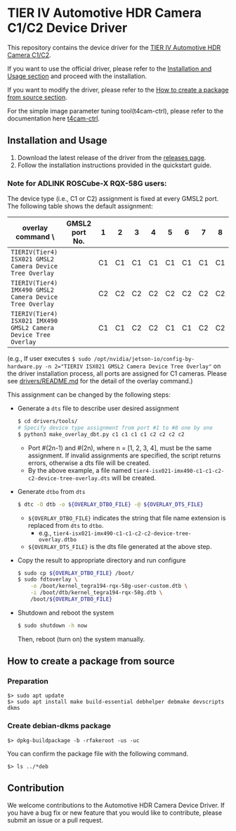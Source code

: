 # TIER IV Automotive HDR Camera C1/C2 Device Driver
This repository contains the device driver for the [TIER IV Automotive HDR Camera C1/C2](https://sensor.tier4.jp/automotive-hdr-camera). 

If you want to use the official driver, please refer to the [Installation and Usage section](#installation-and-usage) and proceed with the installation.

If you want to modify the driver, please refer to the [How to create a package from source section](#create-debian-dkms-package).

For the simple image parameter tuning tool(t4cam-ctrl), please refer to the documentation here [t4cam-ctrl](https://tier4.github.io/edge-auto-docs/user_manual/camera-control-tool-user-manual.html).

## Installation and Usage

1. Download the latest release of the driver from the [releases page](https://github.com/tier4/tier4_automotive_hdr_camera/releases).
2. Follow the installation instructions provided in the quickstart guide.

### Note for ADLINK ROSCube-X RQX-58G users:
The device type (i.e., C1 or C2) assignment is fixed at every GMSL2 port.
The following table shows the default assignment:

| overlay command \                                               | GMSL2 port No. | 1  | 2  | 3  | 4  | 5  | 6  | 7  | 8  |
|-----------------------------------------------------------------|----------------|----|----|----|----|----|----|----|----|
| `TIERIV(Tier4) ISX021 GMSL2 Camera Device Tree Overlay`        |                | C1 | C1 | C1 | C1 | C1 | C1 | C1 | C1 |
| `TIERIV(Tier4) IMX490 GMSL2 Camera Device Tree Overlay`        |                | C2 | C2 | C2 | C2 | C2 | C2 | C2 | C2 |
| `TIERIV(Tier4) ISX021 IMX490 GMSL2 Camera Device Tree Overlay` |                | C1 | C1 | C2 | C2 | C1 | C1 | C2 | C2 |

(e.g., If user executes `$ sudo /opt/nvidia/jetson-io/config-by-hardware.py -n 2="TIERIV ISX021 GMSL2 Camera Device Tree Overlay"`
on the driver installation process, all ports are assigned for C1 cameras. Please see [drivers/README.md](drivers/README.md#combine-device-tree-overlaydtbo-with-original-dtb) for the detail of the overlay command.)

This assignment can be changed by the following steps:

- Generate a `dts` file to describe user desired assignment
    ```bash
    $ cd drivers/tools/
    # Specify device type assignment from port #1 to #8 one by one
    $ python3 make_overlay_dbt.py c1 c1 c1 c1 c2 c2 c2 c2
    ```
    - Port #(2n-1) and #(2n), where n = [1, 2, 3, 4], must be the same assignment. If invalid assignments are specified, the script returns errors, otherwise a dts file will be created.
    - By the above example, a file named `tier4-isx021-imx490-c1-c1-c2-c2-device-tree-overlay.dts` will be created.

- Generate `dtbo` from `dts`
    ```bash
    $ dtc -O dtb -o ${OVERLAY_DTBO_FILE} -@ ${OVERLAY_DTS_FILE}
    ```
    - `${OVERLAY_DTBO_FILE}` indicates the string that file name extension is replaced from `dts` to `dtbo`.
       - e.g., `tier4-isx021-imx490-c1-c1-c2-c2-device-tree-overlay.dtbo`
    - `${OVERLAY_DTS_FILE}` is the dts file generated at the above step.

- Copy the result to appropriate directory and run configure
    ```bash
    $ sudo cp ${OVERLAY_DTBO_FILE} /boot/
    $ sudo fdtoverlay \
        -o /boot/kernel_tegra194-rqx-58g-user-custom.dtb \
        -i /boot/dtb/kernel_tegra194-rqx-58g.dtb \
        /boot/${OVERLAY_DTBO_FILE}
    ```
- Shutdown and reboot the system
    ```bash
    $ sudo shutdown -h now
    ```
    Then, reboot (turn on) the system manually.


## How to create a package from source 

### Preparation

```
$> sudo apt update
$> sudo apt install make build-essential debhelper debmake devscripts dkms 
```

### Create debian-dkms package

```
$> dpkg-buildpackage -b -rfakeroot -us -uc
```

You can confirm the package file with the following command.
```
$> ls ../*deb
```

## Contribution

We welcome contributions to the Automotive HDR Camera Device Driver. 
If you have a bug fix or new feature that you would like to contribute, please submit an issue or a pull request.
